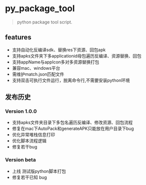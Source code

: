 # py_package_tool
> python package tool script.


## features

* 支持自动化反编译sdk、替换res下资源、回包apk
* 支持apks文件夹下多applicationid母包遍历反编译、资源替换、回包
* 支持appName与appIcon多对多资源替换打包
* 兼容mac、windows平台
* 需维护match.json匹配文件
* 支持双击可执行文件运行，脱离命令行,不需要安装python环境


## 发布历史

### Version 1.0.0
* 支持apks文件夹目录下多包名遍历反编译、修改资源、回包流程
* 修复在mac下AutoPack和generateAPK只能放在用户目录下bug
* 优化异常堆栈信息打印
* 优化脚本流程逻辑
* 修复若干bug



### Version beta
- 上线 测试版python脚本打包
- 修复若干已知 bug
